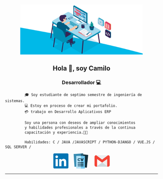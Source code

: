 <div class= "imagen" align="center"  >
<img width="80%"  src="developerGIT_1.gif"/>
</div>

<h2 align="center" > Hola 👋, soy Camilo</h2>   
<h3 align="center" >Desarrollador 💻</h3>

             🎓 Soy estudiante de septimo semestre de ingeniería de sistemas.
             💻 Estoy en proceso de crear mi portafolio.
             💳 trabajo en Desarrollo Aplicativos ERP

             Soy una persona con deseos de ampliar conocimientos
             y habilidades profesionales a través de la continua
             capacitación y experiencia.👨‍💻

             Habilidades: C / JAVA /JAVASCRIPT / PYTHON-DJANGO / VUE.JS / SQL SERVER / 

<div align="center" >
<a target="_blank" href="https://www.linkedin.com/in/camilo-ardila-207209227/"><img width="50px" src="linkedin_logo.png"/></a> &nbsp &nbsp<tab/><a target="_blank" href="Hoja%20de%20Vida%20Camilo%20Rondon.pdf"><img width="50px" src="logo_hv.png"/></a> &nbsp &nbsp   <a target="_blank" href="mailto:camiloanla@gmail.com">
    <img width="50px" src="email.png" alt="Email" title="camiloanla@gmail.com"/>
  </a>
</div><hr/>

